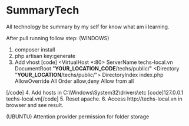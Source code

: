 # SummaryTech

All technology be summary by my self for know what am i learning.

After pull running follow step:
(WINDOWS)
1. composer install
2. php artisan key:generate
3. Add vhost
[code]
<VirtualHost *:80>
    ServerName techs-local.vn
    DocumentRoot "__YOUR_LOCATION_CODE__/techs/public/"
    <Directory "__YOUR_LOCATION__/techs/public/">
        DirectoryIndex index.php
        AllowOverride All
        Order allow,deny
        Allow from all
    </Directory>
</VirtualHost>
[/code]
4. Add hosts in C:\Windows\System32\drivers\etc
[code]127.0.0.1 techs-local.vn[/code]
5. Reset apache.
6. Access http://techs-local.vn in browser and see result.

(UBUNTU)
Attention provider permission for folder storage
